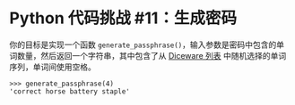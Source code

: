 # Python 代码挑战 #11：生成密码

你的目标是实现一个函数 `generate_passphrase()`，输入参数是密码中包含的单词数量，然后返回一个字符串，其中包含了从 [Diceware 列表](https://theworld.com/~reinhold/diceware.wordlist.asc) 中随机选择的单词序列，单词间使用空格。

```console
>>> generate_passphrase(4)
'correct horse battery staple'
```
